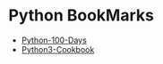 


# Python BookMarks


- [Python-100-Days](https://github.com/jackfrued/Python-100-Days)
- [Python3-Cookbook](https://python3-cookbook.readthedocs.io/zh-cn/latest/)